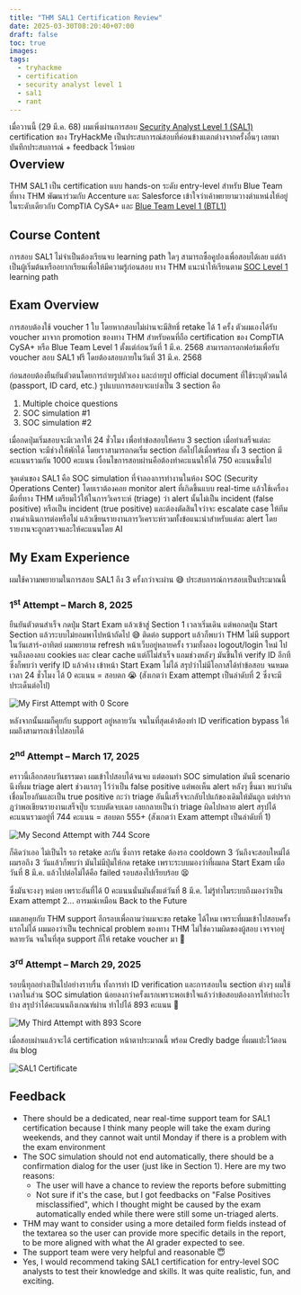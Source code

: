 ```yaml
---
title: "THM SAL1 Certification Review"
date: 2025-03-30T08:20:40+07:00
draft: false
toc: true
images:
tags:
  - tryhackme
  - certification
  - security analyst level 1
  - sal1
  - rant
---
```


เมื่อวานนี้ (29 มี.ค. 68) ผมเพิ่งผ่านการสอบ [Security Analyst Level 1 (SAL1)](https://tryhackme.com/certification/security-analyst-level-1) certification ของ TryHackMe เป็นประสบการณ์สอบที่ค่อนข้างแตกต่างจากครั้งอื่นๆ เลยมาบันทึกประสบการณ์ + feedback ไว้หน่อย

<div style="text-align: center; margin-bottom: -1.5em;">
  <div data-iframe-width="150" data-iframe-height="270" data-share-badge-id="87e90664-661a-4d69-9a4d-d9177386e62a" data-share-badge-host="https://www.credly.com"></div><script type="text/javascript" async src="//cdn.credly.com/assets/utilities/embed.js"></script>
</div>

## Overview

THM SAL1 เป็น certification แบบ hands-on ระดับ entry-level สำหรับ Blue Team  ที่ทาง THM พัฒนาร่วมกับ Accenture และ Salesforce เข้าใจว่าเค้าพยายามวางตำแหน่งให้อยู่ในระดับเดียวกับ CompTIA CySA+ และ [Blue Team Level 1 (BTL1)](/posts/btl1-certification-review/)

## Course Content

การสอบ SAL1 ไม่จำเป็นต้องเรียนจบ learning path ใดๆ สามารถซื้อคูปองเพื่อสอบได้เลย แต่ถ้าเป็นผู้เริ่มต้นหรืออยากเรียนเพื่อให้มีความรู้ก่อนสอบ ทาง THM แนะนำให้เรียนตาม [SOC Level 1](https://tryhackme.com/path/outline/soclevel1) learning path

## Exam Overview

การสอบต้องใช้ voucher 1 ใบ โดยหากสอบไม่ผ่านจะมีสิทธิ์ retake ได้ 1 ครั้ง ตัวผมเองได้รับ voucher มาจาก promotion ของทาง THM สำหรับคนที่ถือ certification ของ CompTIA CySA+ หรือ Blue Team Level 1 ตั้งแต่ก่อนวันที่ 1 มี.ค. 2568 สามารถกรอกฟอร์มเพื่อรับ voucher สอบ SAL1 ฟรี โดยต้องสอบภายในวันที่ 31 มี.ค. 2568

ก่อนสอบต้องยืนยันตัวตนโดยการถ่ายรูปตัวเอง และถ่ายรูป official document ที่ใช้ระบุตัวตนได้ (passport, ID card, etc.) รูปแบบการสอบจะแบ่งเป็น 3 section คือ

1. Multiple choice questions
2. SOC simulation #1
3. SOC simulation #2

เมื่อกดปุ่มเริ่มสอบจะมีเวลาให้ 24 ชั่วโมง เพื่อทำข้อสอบให้ครบ 3 section เมื่อทำเสร็จแต่ละ section จะมีช่วงให้พักได้ โดยเราสามารถกดเริ่ม section ถัดไปได้เมื่อพร้อม ทั้ง 3 section มีคะแนนรวมกัน 1000 คะแนน เงื่อนไขการสอบผ่านคือต้องทำคะแนนให้ได้ 750 คะแนนขึ้นไป

จุดเด่นของ SAL1 คือ SOC simulation ที่จำลองการทำงานในห้อง SOC (Security Operations Center) โดยเราต้องคอย monitor alert ที่เกิดขึ้นแบบ real-time แล้วใช้เครื่องมือที่ทาง THM เตรียมไว้ให้ในการวิเคราะห์ (triage) ว่า alert นั้นไม่เป็น incident (false positive) หรือเป็น incident (true positive) และต้องตัดสินใจว่าจะ escalate case ให้ทีมงานดำเนินการต่อหรือไม่ แล้วเขียนรายงานการวิเคราะห์รวมทั้งข้อแนะนำสำหรับแต่ละ alert โดยรายงานจะถูกตรวจและให้คะแนนโดย AI

## My Exam Experience

ผมใช้ความพยายามในการสอบ SAL1 ถึง 3 ครั้งกว่าจะผ่าน 😅 ประสบการณ์การสอบเป็นประมาณนี้

### 1<sup>st</sup> Attempt &ndash; March 8, 2025

ยืนยันตัวตนสำเร็จ กดปุ่ม Start Exam แล้วเข้าสู่ Section 1 เวลาเริ่มเดิน แต่พอกดปุ่ม Start Section แล้วระบบไม่ยอมพาไปหน้าถัดไป 😅 ติดต่อ support แล้วก็พบว่า THM ไม่มี support ในวันเสาร์-อาทิตย์ ผมพยายาม refresh หน้าเว็บอยู่หลายครั้ง รวมทั้งลอง logout/login ใหม่ ไปจนถึงลองลบ cookies และ clear cache แต่ก็ไม่สำเร็จ แถมช่วงหลังๆ มันขึ้นให้ verify ID อีกที ซึ่งก็พบว่า verify ID แล้วค้าง เข้าหน้า Start Exam ไม่ได้ สรุปว่าไม่มีโอกาสได้ทำข้อสอบ จนหมดเวลา 24 ชั่วโมง ได้ 0 คะแนน = สอบตก 😭 (สังเกตว่า Exam attempt เป็นลำดับที่ 2 ซึ่งจะมีประเด็นต่อไป)

![My First Attempt with 0 Score](/img/thm-sal1-certification-review/first-attempt.png)

หลังจากนั้นผมก็คุยกับ support อยู่หลายวัน จนในที่สุดเค้าต้องทำ ID verification bypass ให้ ผมถึงสามารถเข้าไปสอบได้

### 2<sup>nd</sup> Attempt &ndash; March 17, 2025

คราวนี้เลือกสอบวันธรรมดา ผมเข้าไปสอบได้จนจบ แต่ตอนทำ SOC simulation มันมี scenario นึงที่ผม triage alert ช่วงแรกๆ ไว้ว่าเป็น false positive แต่พอเห็น alert หลังๆ ขึ้นมา พบว่ามันเชื่อมโยงกันและเป็น true positive กะว่า triage อันนี้เสร็จจะกลับไปแก้ของเดิมให้มันถูก แต่ปรากฎว่าพอเขียนรายงานเสร็จปุ๊บ ระบบตัดจบเฉย เลยกลายเป็นว่า triage ผิดไปหลาย alert สรุปได้คะแนนรวมอยู่ที่ 744 คะแนน = สอบตก 555+ (สังเกตว่า Exam attempt เป็นลำดับที่ 1)

![My Second Attempt with 744 Score](/img/thm-sal1-certification-review/second-attempt.png)

ก็คิดว่าเออ ไม่เป็นไร รอ retake ละกัน ซึ่งการ retake ต้องรอ cooldown 3 วันถึงจะสอบใหม่ได้ ผมรอถึง 3 วันแล้วก็พบว่า มันไม่มีปุ่มให้กด retake เพราะระบบมองว่าที่ผมกด Start Exam เมื่อวันที่ 8 มี.ค. แล้วไปต่อไม่ได้คือ failed รอบสองไปเรียบร้อย 😫

ซึ่งมันจะงงๆ หน่อย เพราะอันที่ได้ 0 คะแนนนั่นมันตั้งแต่วันที่ 8 มี.ค. ไม่รู้ทำไมระบบถึงมองว่าเป็น Exam attempt 2... อารมณ์เหมือน Back to the Future

ผมเลยคุยกับ THM support อีกรอบเพื่อถามว่าผมจะขอ retake ได้ไหม เพราะที่ผมเข้าไปสอบครั้งแรกไม่ได้ ผมมองว่าเป็น technical problem ของทาง THM ไม่ใช่ความผิดของผู้สอบ เจรจาอยู่หลายวัน จนในที่สุด support ก็ให้ retake voucher มา 🥹

### 3<sup>rd</sup> Attempt &ndash; March 29, 2025

รอบนี้ทุกอย่างเป็นไปอย่างราบรื่น ทั้งการทำ ID verification และการสอบใน section ต่างๆ ผมใช้เวลาในส่วน SOC simulation น้อยลงกว่าครั้งแรกเพราะพอเข้าใจแล้วว่าข้อสอบต้องการให้ทำอะไรบ้าง สรุปว่าได้คะแนนถึงเกณฑ์ผ่าน ทำไปได้ 893 คะแนน 🥳

![My Third Attempt with 893 Score](/img/thm-sal1-certification-review/third-attempt.png)

เมื่อสอบผ่านแล้วจะได้ certification หน้าตาประมาณนี้ พร้อม Credly badge ที่ผมแปะไว้ตอนต้น blog

![SAL1 Certificate](/img/thm-sal1-certification-review/sal1-certificate.png)

## Feedback

* There should be a dedicated, near real-time support team for SAL1 certification because I think many people will take the exam during weekends, and they cannot wait until Monday if there is a problem with the exam environment
* The SOC simulation should not end automatically, there should be a confirmation dialog for the user (just like in Section 1). Here are my two reasons:
    * The user will have a chance to review the reports before submitting
    * Not sure if it's the case, but I got feedbacks on "False Positives misclassified", which I thought might be caused by the exam automatically ended while there were still some un-triaged alerts.
* THM may want to consider using a more detailed form fields instead of the textarea so the user can provide more specific details in the report, to be more aligned with what the AI grader expected to see.
* The support team were very helpful and reasonable 😇
* Yes, I would recommend taking SAL1 certification for entry-level SOC analysts to test their knowledge and skills. It was quite realistic, fun, and exciting.
